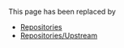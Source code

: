 
This page has been replaced by 


- [Repositories](working-conventions/repositories)
- [Repositories/Upstream](repositories/upstream)
